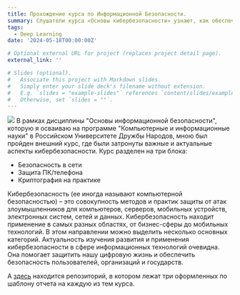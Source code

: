 ```yaml
---
title: Прохождение курса по Информационной Безопасности.
summary: Слушатели курса «Основы кибербезопасности» узнают, как обеспечивается безопасность интернет-трафика, какие пароли нужно выбирать и как их хранить, познакомятся с методами защиты сообщений в мессенджерах (WhatsApp, Telegram), поймут, как работают механизмы аутентификации в электронных платежах, а также зачем нас иногда просят выбрать квадраты, где изображены светофоры.
tags:
  - Deep Learning
date: '2024-05-18T00:00:00Z'

# Optional external URL for project (replaces project detail page).
external_link: ''

# Slides (optional).
#   Associate this project with Markdown slides.
#   Simply enter your slide deck's filename without extension.
#   E.g. `slides = "example-slides"` references `content/slides/example-slides.md`.
#   Otherwise, set `slides = ""`.
---
```

![](example/featured.jpg)
В рамках дисциплины "Основы информационной безопасности", которую я осваиваю на программе "Компьютерные и информационные науки" в Российском Университете Дружбы Народов, мною был пройден внешний курс, где были затронуты важные и актуальные аспекты кибербезопасности. Курс разделен на три блока:
- Безопасность в сети
- Защита ПК/телефона
- Криптография на практике

Кибербезопасность (ее иногда называют компьютерной безопасностью) – это совокупность методов и практик защиты от атак злоумышленников для компьютеров, серверов, мобильных устройств, электронных систем, сетей и данных. Кибербезопасность находит применение в самых разных областях, от бизнес-сферы до мобильных технологий. В этом направлении можно выделить несколько основных категорий.
Актуальность изучения развития и применения кибербезопасности в сфере информационных технологий очевидна. Она помогает защитить нашу цифровую жизнь и обеспечить безопасность пользователей, организаций и государств.

А [здесь](https://github.com/dishubnyakova/course) находится репозиторий, в котором лежат три оформленных по шаблону отчета на каждую из тем курса.
